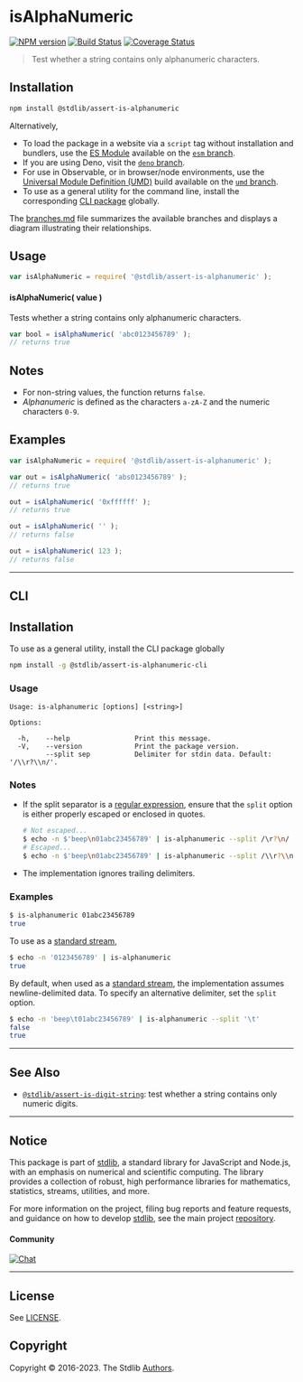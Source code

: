 <!--

@license Apache-2.0

Copyright (c) 2018 The Stdlib Authors.

Licensed under the Apache License, Version 2.0 (the "License");
you may not use this file except in compliance with the License.
You may obtain a copy of the License at

   http://www.apache.org/licenses/LICENSE-2.0

Unless required by applicable law or agreed to in writing, software
distributed under the License is distributed on an "AS IS" BASIS,
WITHOUT WARRANTIES OR CONDITIONS OF ANY KIND, either express or implied.
See the License for the specific language governing permissions and
limitations under the License.

-->

# isAlphaNumeric

[![NPM version][npm-image]][npm-url] [![Build Status][test-image]][test-url] [![Coverage Status][coverage-image]][coverage-url] <!-- [![dependencies][dependencies-image]][dependencies-url] -->

> Test whether a string contains only alphanumeric characters.

<section class="installation">

## Installation

```bash
npm install @stdlib/assert-is-alphanumeric
```

Alternatively,

-   To load the package in a website via a `script` tag without installation and bundlers, use the [ES Module][es-module] available on the [`esm` branch][esm-url].
-   If you are using Deno, visit the [`deno` branch][deno-url].
-   For use in Observable, or in browser/node environments, use the [Universal Module Definition (UMD)][umd] build available on the [`umd` branch][umd-url].
-   To use as a general utility for the command line, install the corresponding [CLI package][cli-section] globally.

The [branches.md][branches-url] file summarizes the available branches and displays a diagram illustrating their relationships.

</section>

<section class="usage">

## Usage

```javascript
var isAlphaNumeric = require( '@stdlib/assert-is-alphanumeric' );
```

#### isAlphaNumeric( value )

Tests whether a string contains only alphanumeric characters.

```javascript
var bool = isAlphaNumeric( 'abc0123456789' );
// returns true
```

</section>

<!-- /.usage -->

<section class="notes">

## Notes

-   For non-string values, the function returns `false`.
-   _Alphanumeric_ is defined as the characters `a-zA-Z` and the numeric characters `0-9`.

</section>

<!-- /.notes -->

<section class="examples">

## Examples

<!-- eslint no-undef: "error" -->

```javascript
var isAlphaNumeric = require( '@stdlib/assert-is-alphanumeric' );

var out = isAlphaNumeric( 'abs0123456789' );
// returns true

out = isAlphaNumeric( '0xffffff' );
// returns true

out = isAlphaNumeric( '' );
// returns false

out = isAlphaNumeric( 123 );
// returns false
```

</section>

<!-- /.examples -->

* * *

<section class="cli">

## CLI

<section class="installation">

## Installation

To use as a general utility, install the CLI package globally

```bash
npm install -g @stdlib/assert-is-alphanumeric-cli
```

</section>

<!-- CLI usage documentation. -->

<section class="usage">

### Usage

```text
Usage: is-alphanumeric [options] [<string>]

Options:

  -h,    --help                Print this message.
  -V,    --version             Print the package version.
         --split sep           Delimiter for stdin data. Default: '/\\r?\\n/'.
```

</section>

<!-- /.usage -->

<!-- CLI usage notes. Make sure to keep an empty line after the `section` element and another before the `/section` close. -->

<section class="notes">

### Notes

-   If the split separator is a [regular expression][mdn-regexp], ensure that the `split` option is either properly escaped or enclosed in quotes.

    ```bash
    # Not escaped...
    $ echo -n $'beep\n01abc23456789' | is-alphanumeric --split /\r?\n/
    # Escaped...
    $ echo -n $'beep\n01abc23456789' | is-alphanumeric --split /\\r?\\n/
    ```

-   The implementation ignores trailing delimiters.

</section>

<!-- /.notes -->

<section class="examples">

### Examples

```bash
$ is-alphanumeric 01abc23456789
true
```

To use as a [standard stream][standard-streams],

```bash
$ echo -n '0123456789' | is-alphanumeric
true
```

By default, when used as a [standard stream][standard-streams], the implementation assumes newline-delimited data. To specify an alternative delimiter, set the `split` option.

```bash
$ echo -n 'beep\t01abc23456789' | is-alphanumeric --split '\t'
false
true
```

</section>

<!-- /.examples -->

</section>

<!-- /.cli -->

<!-- Section for related `stdlib` packages. Do not manually edit this section, as it is automatically populated. -->

<section class="related">

* * *

## See Also

-   <span class="package-name">[`@stdlib/assert-is-digit-string`][@stdlib/assert/is-digit-string]</span><span class="delimiter">: </span><span class="description">test whether a string contains only numeric digits.</span>

</section>

<!-- /.related -->

<!-- Section for all links. Make sure to keep an empty line after the `section` element and another before the `/section` close. -->


<section class="main-repo" >

* * *

## Notice

This package is part of [stdlib][stdlib], a standard library for JavaScript and Node.js, with an emphasis on numerical and scientific computing. The library provides a collection of robust, high performance libraries for mathematics, statistics, streams, utilities, and more.

For more information on the project, filing bug reports and feature requests, and guidance on how to develop [stdlib][stdlib], see the main project [repository][stdlib].

#### Community

[![Chat][chat-image]][chat-url]

---

## License

See [LICENSE][stdlib-license].


## Copyright

Copyright &copy; 2016-2023. The Stdlib [Authors][stdlib-authors].

</section>

<!-- /.stdlib -->

<!-- Section for all links. Make sure to keep an empty line after the `section` element and another before the `/section` close. -->

<section class="links">

[npm-image]: http://img.shields.io/npm/v/@stdlib/assert-is-alphanumeric.svg
[npm-url]: https://npmjs.org/package/@stdlib/assert-is-alphanumeric

[test-image]: https://github.com/stdlib-js/assert-is-alphanumeric/actions/workflows/test.yml/badge.svg?branch=main
[test-url]: https://github.com/stdlib-js/assert-is-alphanumeric/actions/workflows/test.yml?query=branch:main

[coverage-image]: https://img.shields.io/codecov/c/github/stdlib-js/assert-is-alphanumeric/main.svg
[coverage-url]: https://codecov.io/github/stdlib-js/assert-is-alphanumeric?branch=main

<!--

[dependencies-image]: https://img.shields.io/david/stdlib-js/assert-is-alphanumeric.svg
[dependencies-url]: https://david-dm.org/stdlib-js/assert-is-alphanumeric/main

-->

[chat-image]: https://img.shields.io/gitter/room/stdlib-js/stdlib.svg
[chat-url]: https://app.gitter.im/#/room/#stdlib-js_stdlib:gitter.im

[stdlib]: https://github.com/stdlib-js/stdlib

[stdlib-authors]: https://github.com/stdlib-js/stdlib/graphs/contributors

[cli-section]: https://github.com/stdlib-js/assert-is-alphanumeric#cli
[cli-url]: https://github.com/stdlib-js/assert-is-alphanumeric/tree/cli
[@stdlib/assert-is-alphanumeric]: https://github.com/stdlib-js/assert-is-alphanumeric/tree/main

[umd]: https://github.com/umdjs/umd
[es-module]: https://developer.mozilla.org/en-US/docs/Web/JavaScript/Guide/Modules

[deno-url]: https://github.com/stdlib-js/assert-is-alphanumeric/tree/deno
[umd-url]: https://github.com/stdlib-js/assert-is-alphanumeric/tree/umd
[esm-url]: https://github.com/stdlib-js/assert-is-alphanumeric/tree/esm
[branches-url]: https://github.com/stdlib-js/assert-is-alphanumeric/blob/main/branches.md

[stdlib-license]: https://raw.githubusercontent.com/stdlib-js/assert-is-alphanumeric/main/LICENSE

[standard-streams]: https://en.wikipedia.org/wiki/Standard_streams

[mdn-regexp]: https://developer.mozilla.org/en-US/docs/Web/JavaScript/Guide/Regular_Expressions

<!-- <related-links> -->

[@stdlib/assert/is-digit-string]: https://github.com/stdlib-js/assert-is-digit-string

<!-- </related-links> -->

</section>

<!-- /.links -->
